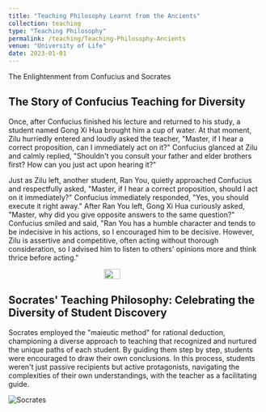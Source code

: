 ```yaml
---
title: "Teaching Philosophy Learnt from the Ancients"
collection: teaching
type: "Teaching Philosophy"
permalink: /teaching/Teaching-Philosophy-Ancients
venue: "University of Life"
date: 2023-01-01
---
```


The Enlightenment from Confucius and Socrates

## The Story of Confucius Teaching for Diversity

Once, after Confucius finished his lecture and returned to his study, a student named Gong Xi Hua brought him a cup of water. At that moment, Zilu hurriedly entered and loudly asked the teacher, "Master, if I hear a correct proposition, can I immediately act on it?" Confucius glanced at Zilu and calmly replied, "Shouldn't you consult your father and elder brothers first? How can you just act upon hearing it?"

Just as Zilu left, another student, Ran You, quietly approached Confucius and respectfully asked, "Master, if I hear a correct proposition, should I act on it immediately?" Confucius immediately responded, "Yes, you should execute it right away." After Ran You left, Gong Xi Hua curiously asked, "Master, why did you give opposite answers to the same question?" Confucius smiled and said, "Ran You has a humble character and tends to be indecisive in his actions, so I encouraged him to be decisive. However, Zilu is assertive and competitive, often acting without thorough consideration, so I advised him to listen to others' opinions more and think thrice before acting."

<div style="display: flex; justify-content: center;">
    <img src="https://a20070348.github.io/Shuolin-Xiao.github.io/images/KF.JPG" width="25%">
</div>

## Socrates' Teaching Philosophy: Celebrating the Diversity of Student Discovery

Socrates employed the "maieutic method" for rational deduction, championing a diverse approach to teaching that recognized and nurtured the unique paths of each student. By guiding them step by step, students were encouraged to draw their own conclusions. In this process, students weren't just passive recipients but active protagonists, navigating the complexities of their own understandings, with the teacher as a facilitating guide.

![Socrates](https://a20070348.github.io/Shuolin-Xiao.github.io/images/skld.JPG)
